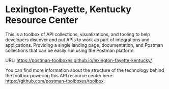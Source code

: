 # Lexington-Fayette, Kentucky Resource Center
This is a toolbox of API collections, visualizations, and tooling to help developers discover and put APIs to work as part of integrations and applications. Providing a single landing page, documentation, and Postman collections that can be easily run using the Postman platform.

URL: https://postman-toolboxes.github.io/lexington-fayette-kentucky/

You can find more information about the structure of the technology behind the toolbox powering this API resource center here: https://github.com/postman-toolboxes/toolbox.
